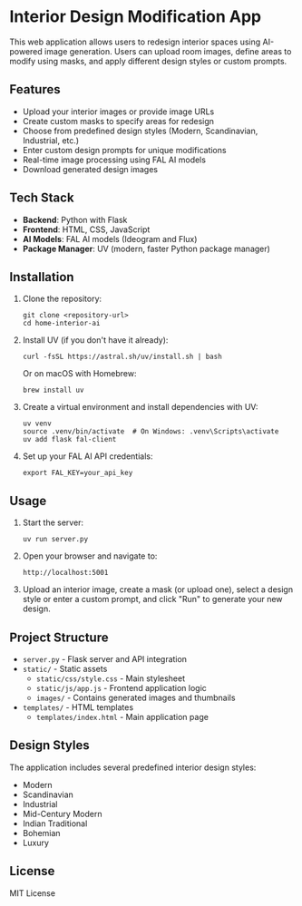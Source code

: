 # Interior Design Modification App

This web application allows users to redesign interior spaces using AI-powered image generation. Users can upload room images, define areas to modify using masks, and apply different design styles or custom prompts.

## Features

- Upload your interior images or provide image URLs
- Create custom masks to specify areas for redesign
- Choose from predefined design styles (Modern, Scandinavian, Industrial, etc.)
- Enter custom design prompts for unique modifications
- Real-time image processing using FAL AI models
- Download generated design images

## Tech Stack

- **Backend**: Python with Flask
- **Frontend**: HTML, CSS, JavaScript
- **AI Models**: FAL AI models (Ideogram and Flux)
- **Package Manager**: UV (modern, faster Python package manager)

## Installation

1. Clone the repository:
   ```
   git clone <repository-url>
   cd home-interior-ai
   ```

2. Install UV (if you don't have it already):
   ```
   curl -fsSL https://astral.sh/uv/install.sh | bash
   ```
   
   Or on macOS with Homebrew:
   ```
   brew install uv
   ```

3. Create a virtual environment and install dependencies with UV:
   ```
   uv venv
   source .venv/bin/activate  # On Windows: .venv\Scripts\activate
   uv add flask fal-client
   ```

4. Set up your FAL AI API credentials:
   ```
   export FAL_KEY=your_api_key
   ```

## Usage

1. Start the server:
   ```
   uv run server.py
   ```

2. Open your browser and navigate to:
   ```
   http://localhost:5001
   ```

3. Upload an interior image, create a mask (or upload one), select a design style or enter a custom prompt, and click "Run" to generate your new design.

## Project Structure

- `server.py` - Flask server and API integration
- `static/` - Static assets
  - `static/css/style.css` - Main stylesheet
  - `static/js/app.js` - Frontend application logic
  - `images/` - Contains generated images and thumbnails
- `templates/` - HTML templates
  - `templates/index.html` - Main application page

## Design Styles

The application includes several predefined interior design styles:
- Modern
- Scandinavian
- Industrial
- Mid-Century Modern
- Indian Traditional
- Bohemian
- Luxury

## License

MIT License